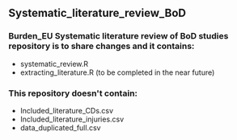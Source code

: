 ## Systematic_literature_review_BoD
### Burden_EU Systematic literature review of BoD studies repository is to share changes and it contains:
- systematic_review.R
- extracting_literature.R (to be completed in the near future)

### This repository doesn't contain:
- Included_literature_CDs.csv
- Included_literature_injuries.csv
- data_duplicated_full.csv



